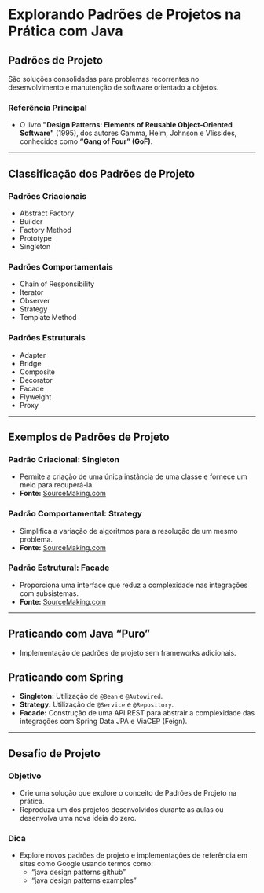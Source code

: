 # Explorando Padrões de Projetos na Prática com Java

## Padrões de Projeto

São soluções consolidadas para problemas recorrentes no desenvolvimento e manutenção de software orientado a objetos.

### Referência Principal

- O livro **"Design Patterns: Elements of Reusable Object-Oriented Software"** (1995), dos autores Gamma, Helm, Johnson e Vlissides, conhecidos como **“Gang of Four” (GoF)**.

---

## Classificação dos Padrões de Projeto

### Padrões Criacionais

- Abstract Factory
- Builder
- Factory Method
- Prototype
- Singleton

### Padrões Comportamentais

- Chain of Responsibility
- Iterator
- Observer
- Strategy
- Template Method

### Padrões Estruturais

- Adapter
- Bridge
- Composite
- Decorator
- Facade
- Flyweight
- Proxy

---

## Exemplos de Padrões de Projeto

### Padrão Criacional: **Singleton**

- Permite a criação de uma única instância de uma classe e fornece um meio para recuperá-la.
- **Fonte:** [SourceMaking.com](https://sourcemaking.com)

### Padrão Comportamental: **Strategy**

- Simplifica a variação de algoritmos para a resolução de um mesmo problema.
- **Fonte:** [SourceMaking.com](https://sourcemaking.com)

### Padrão Estrutural: **Facade**

- Proporciona uma interface que reduz a complexidade nas integrações com subsistemas.
- **Fonte:** [SourceMaking.com](https://sourcemaking.com)

---

## Praticando com Java “Puro”

- Implementação de padrões de projeto sem frameworks adicionais.

## Praticando com Spring

- **Singleton:** Utilização de `@Bean` e `@Autowired`.
- **Strategy:** Utilização de `@Service` e `@Repository`.
- **Facade:** Construção de uma API REST para abstrair a complexidade das integrações com Spring Data JPA e ViaCEP (Feign).

---

## Desafio de Projeto

### Objetivo

- Crie uma solução que explore o conceito de Padrões de Projeto na prática.
- Reproduza um dos projetos desenvolvidos durante as aulas ou desenvolva uma nova ideia do zero.

### Dica

- Explore novos padrões de projeto e implementações de referência em sites como Google usando termos como:
  - “java design patterns github”
  - “java design patterns examples”
